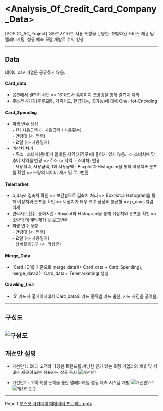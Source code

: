 # <Analysis_Of_Credit_Card_Company_Data>
[POSCO_AC_Project] 'S카드사' 카드 사용 특성을 반영한  차별화된 서비스 제공 및 텔레마케팅  성공 예측 모델 개발로 수익 향상

---
## Data
데이터 csv 파일은 공유하지 않음.
#### Card_data
- 옵션에서 결측치 확인 => 'S'카드사 홈페이지 크롤링을 통해 결측치 처리
- 주옵션 4가지(후불교통, 가족카드, 현금기능, IC기능)에 대해 One-Hot-Encoding
#### Card_Spending
- 파생 변수 생성  
  \- 1회 사용금액 (= 사용금액 / 사용횟수)  
  \- 연령대 (<- 연령)  
  \- 요일 (<- 사용일자)  
 - 이상치 처리  
  \- 주소 : 소비처(동네)가 올바른 지역(지역구)에 들어가 있지 않음. => 소비처에 맞추어 지역을 변경 => 주소 (= 지역 + 소비처) 변경  
  \- 사용횟수, 사용금액, 1회 사용금액 : Boxplot과 Histogram을 통해 이상치와 분포를 확인 => 소량의 데이터 제거 및 로그변환  
#### Telemarket
- p_days 결측치 확인 => 보간법으로 결측치 처리 => Boxplot과 Histogram을 통해 이상치와 분포를 확인 => 이상치가 매우 크고 상당히 불균형 => p_days 칼럼 삭제
- 연락시도횟수, 통화시간 : Boxplot과 Histogram을 통해 이상치와 분포를 확인 => 소량의 데이터 제거 및 로그변환 
- 파생 변수 생성  
  \- 연령대 (<- 연령)     
  \- 요일 (<- 사용일자)   
  \- 경제활동인구 (<- 직업군)
#### Merge_Data
- 'Card_ID'를 기준으로 merge_data1(= Card_data + Card_Spending), merge_data2(= Card_data + Telemarketing) 생성 
#### Crawling_final
- 'S' 카드사 홈페이지에서 Card_data의 카드 종류별 카드 옵션, 카드 사진을 긁어옴.
---
## 구성도
![구성도](https://user-images.githubusercontent.com/80561963/125186708-e2876e00-e266-11eb-8af9-e0a69929bda4.png)
---
## 개선안 설명
- 개선안1 : 20대 고객의 다양한 트랜드를 겨냥한 인기 있는 특정 기업과의 제휴 및 서비스 제공이 되는 신용카드 상품 출시
  ![개선안1](https://user-images.githubusercontent.com/80561963/125186965-30e93c80-e268-11eb-8483-1ddd0a44c9a6.PNG)
  
- 개선안2 : 고객 특성 분석을 통한 텔레마케팅 성공 예측 시스템 개발
  ![개선안2-1](https://user-images.githubusercontent.com/80561963/125186971-3777b400-e268-11eb-82fe-07e8249e3f80.PNG)  
  ![개선안2-2](https://user-images.githubusercontent.com/80561963/125186982-4cecde00-e268-11eb-9272-4b4090f39fd4.PNG)
---
Report
[포스코 아카데미 빅데이터 프로젝트.pptx](https://github.com/colin9597/Analysis_Of_Credit_Card_Company_Data/files/6796524/default.pptx)
